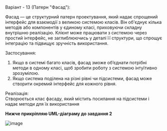 Варіант - 13 (Патерн "Фасад"):

Фасад — це структурний патерн проектування, який надає спрощений інтерфейс для взаємодії з великою системою класів. Він об'єднує кілька методів або компонентів у єдиному класі, приховуючи складну внутрішню реалізацію. Клієнт може працювати з системою через простий інтерфейс, не заглиблюючись у деталі її структури, що спрощує інтеграцію та підвищує зручність використання.

Застосування:
1. Якщо в системі багато класів, фасад зможе об’єднати потрібні методи в одному класі, щоб зробити роботу з системою інтуїтивно зрозумілою.
2. Якщо система поділена на різні рівні чи підсистеми, фасад може створити окремий інтерфейс для кожного рівня.

Реалізація:  
Створюється клас фасаду, який містить посилання на підсистеми і надає методи для їх використання

**Нижче прикріпляю UML-діаграму до завдання 2**


![image](https://github.com/user-attachments/assets/a5de1d32-7422-43bb-a83a-a7e9fafd42e8)
